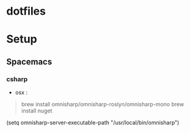 # dotfiles

# Setup

## Spacemacs

### csharp
- osx :
 > brew install omnisharp/omnisharp-roslyn/omnisharp-mono
 > brew install nuget

 (setq omnisharp-server-executable-path "/usr/local/bin/omnisharp")
